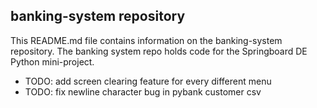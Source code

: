 ## banking-system repository

This README.md file contains information on the banking-system repository. The banking system repo holds code for the Springboard DE Python mini-project.

- TODO: add screen clearing feature for every different menu
- TODO: fix newline character bug in pybank customer csv

